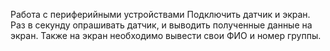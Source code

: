 Работа с периферийными устройствами
    Подключить датчик и экран. Раз в секунду опрашивать датчик, и выводить полученные данные на экран. Также на экран необходимо вывести свои ФИО и номер группы. 
